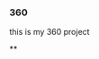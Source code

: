 ### 360

this is my 360 project

<script src="//360.vizor.io/scripts/embed.js" data-vizorurl="https://360.vizor.io/embed/v/orxb3" ></script>

**
